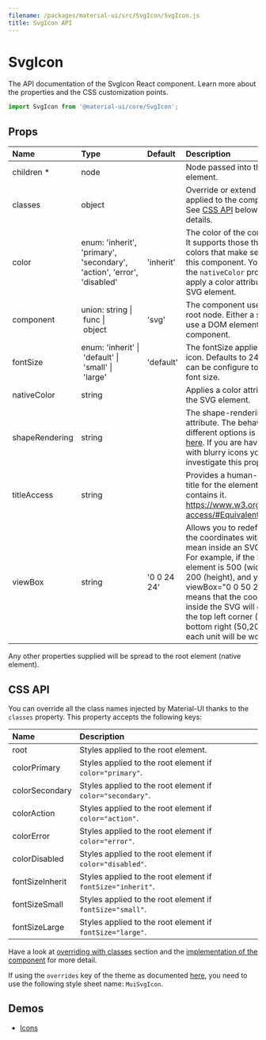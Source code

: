 ```yaml
---
filename: /packages/material-ui/src/SvgIcon/SvgIcon.js
title: SvgIcon API
---
```


<!--- This documentation is automatically generated, do not try to edit it. -->

# SvgIcon

<p class="description">The API documentation of the SvgIcon React component. Learn more about the properties and the CSS customization points.</p>

```js
import SvgIcon from '@material-ui/core/SvgIcon';
```



## Props

| Name | Type | Default | Description |
|:-----|:-----|:--------|:------------|
| <span class="prop-name required">children *</span> | <span class="prop-type">node</span> |   | Node passed into the SVG element. |
| <span class="prop-name">classes</span> | <span class="prop-type">object</span> |   | Override or extend the styles applied to the component. See [CSS API](#css-api) below for more details. |
| <span class="prop-name">color</span> | <span class="prop-type">enum:&nbsp;'inherit', 'primary', 'secondary', 'action', 'error', 'disabled'<br></span> | <span class="prop-default">'inherit'</span> | The color of the component. It supports those theme colors that make sense for this component. You can use the `nativeColor` property to apply a color attribute to the SVG element. |
| <span class="prop-name">component</span> | <span class="prop-type">union:&nbsp;string&nbsp;&#124;<br>&nbsp;func&nbsp;&#124;<br>&nbsp;object<br></span> | <span class="prop-default">'svg'</span> | The component used for the root node. Either a string to use a DOM element or a component. |
| <span class="prop-name">fontSize</span> | <span class="prop-type">enum:&nbsp;'inherit'&nbsp;&#124;<br>&nbsp;'default'&nbsp;&#124;<br>&nbsp;'small'&nbsp;&#124;<br>&nbsp;'large'<br></span> | <span class="prop-default">'default'</span> | The fontSize applied to the icon. Defaults to 24px, but can be configure to inherit font size. |
| <span class="prop-name">nativeColor</span> | <span class="prop-type">string</span> |   | Applies a color attribute to the SVG element. |
| <span class="prop-name">shapeRendering</span> | <span class="prop-type">string</span> |   | The shape-rendering attribute. The behavior of the different options is described [here](https://developer.mozilla.org/en-US/docs/Web/SVG/Attribute/shape-rendering). If you are having issues with blurry icons you should investigate this property. |
| <span class="prop-name">titleAccess</span> | <span class="prop-type">string</span> |   | Provides a human-readable title for the element that contains it. https://www.w3.org/TR/SVG-access/#Equivalent |
| <span class="prop-name">viewBox</span> | <span class="prop-type">string</span> | <span class="prop-default">'0 0 24 24'</span> | Allows you to redefine what the coordinates without units mean inside an SVG element. For example, if the SVG element is 500 (width) by 200 (height), and you pass viewBox="0 0 50 20", this means that the coordinates inside the SVG will go from the top left corner (0,0) to bottom right (50,20) and each unit will be worth 10px. |

Any other properties supplied will be spread to the root element (native element).

## CSS API

You can override all the class names injected by Material-UI thanks to the `classes` property.
This property accepts the following keys:


| Name | Description |
|:-----|:------------|
| <span class="prop-name">root</span> | Styles applied to the root element.
| <span class="prop-name">colorPrimary</span> | Styles applied to the root element if `color="primary"`.
| <span class="prop-name">colorSecondary</span> | Styles applied to the root element if `color="secondary"`.
| <span class="prop-name">colorAction</span> | Styles applied to the root element if `color="action"`.
| <span class="prop-name">colorError</span> | Styles applied to the root element if `color="error"`.
| <span class="prop-name">colorDisabled</span> | Styles applied to the root element if `color="disabled"`.
| <span class="prop-name">fontSizeInherit</span> | Styles applied to the root element if `fontSize="inherit"`.
| <span class="prop-name">fontSizeSmall</span> | Styles applied to the root element if `fontSize="small"`.
| <span class="prop-name">fontSizeLarge</span> | Styles applied to the root element if `fontSize="large"`.

Have a look at [overriding with classes](/customization/overrides/#overriding-with-classes) section
and the [implementation of the component](https://github.com/mui-org/material-ui/tree/master/packages/material-ui/src/SvgIcon/SvgIcon.js)
for more detail.

If using the `overrides` key of the theme as documented
[here](/customization/themes/#customizing-all-instances-of-a-component-type),
you need to use the following style sheet name: `MuiSvgIcon`.

## Demos

- [Icons](/style/icons/)

